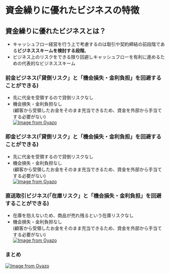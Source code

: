 # 資金繰りに優れたビジネスの特徴  
## 資金繰りに優れたビジネスとは？  
* キャッシュフロー経営を行う上で考慮するのは取引や契約締結の前段階である**ビジネススキームを検討する段階**。  
* ビジネス上のリスクをできる限り回避しキャッシュフローを有利に進めるための代表的なビジネススキーム  
### 前金ビジネス(「貸倒リスク」と「機会損失・金利負担」を回避することができる)    
* 先に代金を受領するので貸倒リスクなし  
* 機会損失・金利負担なし<br>(顧客から受領したお金をそのまま充当できるため、資金を外部から手当てする必要がない)  
[![Image from Gyazo](https://i.gyazo.com/eb8128efca5fe52fe787d35adf4f650e.png)](https://gyazo.com/eb8128efca5fe52fe787d35adf4f650e)
### 即金ビジネス(「貸倒リスク」と「機会損失・金利負担」を回避することができる)  
* 先に代金を受領するので貸倒リスクなし  
* 機会損失・金利負担なし<br>(顧客から受領したお金をそのまま充当できるため、資金を外部から手当てする必要がない)  
[![Image from Gyazo](https://i.gyazo.com/49ec7ca48abeedd5f055714f94fb065f.png)](https://gyazo.com/49ec7ca48abeedd5f055714f94fb065f)
### 直送取引ビジネス(「在庫リスク」と「機会損失・金利負担」を回避することができる)  
* 在庫を抱えないため、商品が売れ残るという在庫リスクなし    
* 機会損失・金利負担なし<br>(顧客から受領したお金をそのまま充当できるため、資金を外部から手当てする必要がない)  
[![Image from Gyazo](https://i.gyazo.com/a5f5b6daa12fc73d4fdfd287fa3e0cff.png)](https://gyazo.com/a5f5b6daa12fc73d4fdfd287fa3e0cff)
### まとめ  
[![Image from Gyazo](https://i.gyazo.com/e726782005f76549acfa9e3d8c4f8ebb.png)](https://gyazo.com/e726782005f76549acfa9e3d8c4f8ebb)


